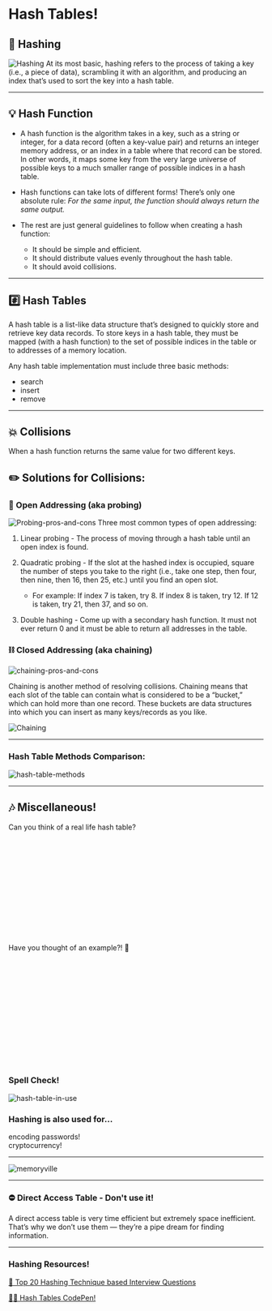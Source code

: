 # Hash Tables!
<!-- Notes: Add pictures from Memoryville. -->

## 🥔 Hashing
![Hashing](./images/hashing.png)
At its most basic, hashing refers to the process of taking a key (i.e., a piece of data), scrambling it with an algorithm, and producing an index that’s used to sort the key into a hash table.

***

## 💡 Hash Function 
<!-- Talk to Henry. Mention the real world application of hash functions. RAM? -->
- A hash function is the algorithm takes in a key, such as a string or integer, for a data record (often a key-value pair) and returns an integer memory address, or an index in a table where that record can be stored. In other words, it maps some key from the very large universe of possible keys to a much smaller range of possible indices in a hash table.

- Hash functions can take lots of different forms! There’s only one absolute rule: *For the same input, the function should always return the same output.* 

- The rest are just general guidelines to follow when creating a hash function:
    - It should be simple and efficient.
    - It should distribute values evenly throughout the hash table.
    - It should avoid collisions.

***

## #️⃣ Hash Tables
A hash table is a list-like data structure that’s designed to quickly store and retrieve key data records. To store keys in a hash table, they must be mapped (with a hash function) to the set of possible indices in the table or to addresses of a memory location.

Any hash table implementation must include three basic methods:
- search
- insert
- remove

***

## 💥 Collisions 
When a hash function returns the same value for two different keys.

## ✏️ Solutions for Collisions:
### 📖 Open Addressing (aka probing)
![Probing-pros-and-cons](./images/probing-pros-and-cons.png)
Three most common types of open addressing:
1. Linear probing - The process of moving through a hash table until an open index is found.

2. Quadratic probing - If the slot at the hashed index is occupied, square the number of steps you take to the right (i.e., take one step, then four, then nine, then 16, then 25, etc.) until you find an open slot.
    - For example: If index 7 is taken, try 8. If index 8 is taken, try 12. If 12 is taken, try 21, then 37, and so on.

3. Double hashing - Come up with a secondary hash function. It must not ever return 0 and it must be able to return all addresses in the table.


### ⛓ Closed Addressing (aka chaining)
![chaining-pros-and-cons](images/chaining-pros-and-cons.png)

Chaining is another method of resolving collisions. Chaining means that each slot of the table can contain what is considered to be a “bucket,” which can hold more than one record. These buckets are data structures into which you can insert as many keys/records as you like.

![Chaining](./images/chaining-example.png)

***

### Hash Table Methods Comparison:
![hash-table-methods](./images/hash-table-methods.png)

***

## 🎶 Miscellaneous! 
Can you think of a real life hash table?
<br />
<br />
<br />
<br />
<br />
<br />
<br />
<br />
<br />
<br />
<br />
<br />
<br />
<br />
Have you thought of an example?! 🧐
<br />
<br />
<br />
<br />
<br />
<br />
<br />
<br />
<br />
<br />
<br />
<br />
<br />
<br />

### Spell Check!
![hash-table-in-use](./images/hash-table-in-use.png)

### Hashing is also used for...
encoding passwords!
<br />
cryptocurrency!

***

![memoryville](./images/memoryville.png)

*** 

### ⛔️ Direct Access Table - Don't use it!
A direct access table is very time efficient but extremely space inefficient. That’s why we don’t use them — they’re a pipe dream for finding information.

***

### Hashing Resources!
[🤨 Top 20 Hashing Technique based Interview Questions](https://www.geeksforgeeks.org/top-20-hashing-technique-based-interview-questions/)

[🙋‍♀️ Hash Tables CodePen!](https://codepen.io/GAmarketing/pen/ZPQZrx)